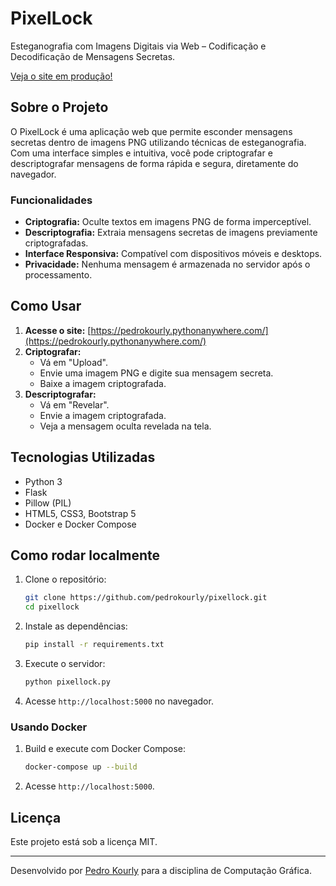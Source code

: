 # PixelLock

Esteganografia com Imagens Digitais via Web – Codificação e Decodificação de Mensagens Secretas.

[Veja o site em produção!](https://pedrokourly.pythonanywhere.com/)

## Sobre o Projeto
O PixelLock é uma aplicação web que permite esconder mensagens secretas dentro de imagens PNG utilizando técnicas de esteganografia. Com uma interface simples e intuitiva, você pode criptografar e descriptografar mensagens de forma rápida e segura, diretamente do navegador.

### Funcionalidades
- **Criptografia:** Oculte textos em imagens PNG de forma imperceptível.
- **Descriptografia:** Extraia mensagens secretas de imagens previamente criptografadas.
- **Interface Responsiva:** Compatível com dispositivos móveis e desktops.
- **Privacidade:** Nenhuma mensagem é armazenada no servidor após o processamento.

## Como Usar
1. **Acesse o site:** [https://pedrokourly.pythonanywhere.com/](https://pedrokourly.pythonanywhere.com/)
2. **Criptografar:**
   - Vá em "Upload".
   - Envie uma imagem PNG e digite sua mensagem secreta.
   - Baixe a imagem criptografada.
3. **Descriptografar:**
   - Vá em "Revelar".
   - Envie a imagem criptografada.
   - Veja a mensagem oculta revelada na tela.

## Tecnologias Utilizadas
- Python 3
- Flask
- Pillow (PIL)
- HTML5, CSS3, Bootstrap 5
- Docker e Docker Compose

## Como rodar localmente
1. Clone o repositório:
   ```sh
   git clone https://github.com/pedrokourly/pixellock.git
   cd pixellock
   ```
2. Instale as dependências:
   ```sh
   pip install -r requirements.txt
   ```
3. Execute o servidor:
   ```sh
   python pixellock.py
   ```
4. Acesse `http://localhost:5000` no navegador.

### Usando Docker
1. Build e execute com Docker Compose:
   ```sh
   docker-compose up --build
   ```
2. Acesse `http://localhost:5000`.

## Licença
Este projeto está sob a licença MIT.

---
Desenvolvido por [Pedro Kourly](https://www.github.com/pedrokourly) para a disciplina de Computação Gráfica.
